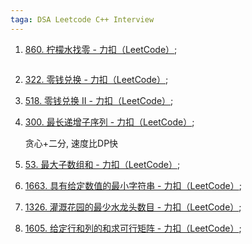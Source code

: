 ```yaml
---
taga: DSA Leetcode C++ Interview
---
```




1.   [860. 柠檬水找零 - 力扣（LeetCode）](https://leetcode.cn/problems/lemonade-change/);

     ```cpp
     ```

     

2.   [322. 零钱兑换 - 力扣（LeetCode）](https://leetcode.cn/problems/coin-change/);

3.   [518. 零钱兑换 II - 力扣（LeetCode）](https://leetcode.cn/problems/coin-change-ii/);

4.   [300. 最长递增子序列 - 力扣（LeetCode）](https://leetcode.cn/problems/longest-increasing-subsequence/);

     贪心+二分, 速度比DP快

5.   [53. 最大子数组和 - 力扣（LeetCode）](https://leetcode.cn/problems/maximum-subarray/); 

6.   [1663. 具有给定数值的最小字符串 - 力扣（LeetCode）](https://leetcode.cn/problems/smallest-string-with-a-given-numeric-value/);

7.   [1326. 灌溉花园的最少水龙头数目 - 力扣（LeetCode）](https://leetcode.cn/problems/minimum-number-of-taps-to-open-to-water-a-garden/);

8.   [1605. 给定行和列的和求可行矩阵 - 力扣（LeetCode）](https://leetcode.cn/problems/find-valid-matrix-given-row-and-column-sums/);

     ```cpp
     ```

     